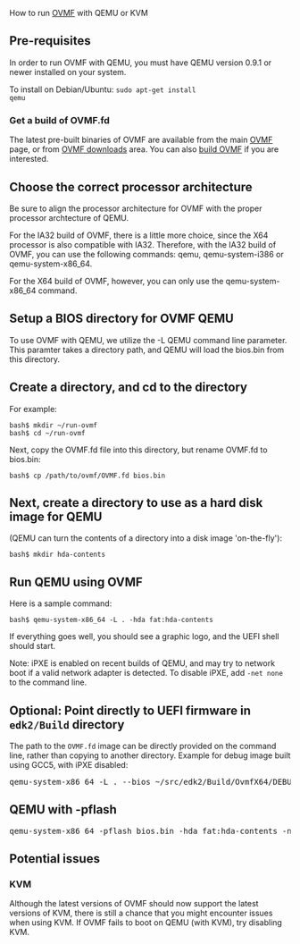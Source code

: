 How to run [OVMF](http://www.tianocore.org/ovmf/) with QEMU or KVM

Pre-requisites
--------------

In order to run OVMF with QEMU, you must have QEMU version 0.9.1 or newer installed on your system.

To install on Debian/Ubuntu: <code>sudo apt-get install qemu</code>

### Get a build of OVMF.fd

The latest pre-built binaries of OVMF are available from the main [OVMF](http://www.tianocore.org/ovmf/) page, or from [OVMF downloads](http://sourceforge.net/projects/edk2/files/OVMF) area. You can also [build OVMF](How_to_build_OVMF "wikilink") if you are interested.

Choose the correct processor architecture
-----------------------------------------

Be sure to align the processor architecture for OVMF with the proper processor archtecture of QEMU.

For the IA32 build of OVMF, there is a little more choice, since the X64 processor is also compatible with IA32. Therefore, with the IA32 build of OVMF, you can use the following commands: qemu, qemu-system-i386 or qemu-system-x86\_64.

For the X64 build of OVMF, however, you can only use the qemu-system-x86\_64 command.

Setup a BIOS directory for OVMF QEMU
------------------------------------

To use OVMF with QEMU, we utilize the -L QEMU command line parameter. This paramter takes a directory path, and QEMU will load the bios.bin from this directory.

Create a directory, and cd to the directory
-------------------------------------------

For example:

    bash$ mkdir ~/run-ovmf
    bash$ cd ~/run-ovmf

Next, copy the OVMF.fd file into this directory, but rename OVMF.fd to bios.bin:

    bash$ cp /path/to/ovmf/OVMF.fd bios.bin

Next, create a directory to use as a hard disk image for QEMU
-------------------------------------------------------------

(QEMU can turn the contents of a directory into a disk image 'on-the-fly'):

    bash$ mkdir hda-contents

Run QEMU using OVMF
-------------------

Here is a sample command:

    bash$ qemu-system-x86_64 -L . -hda fat:hda-contents

If everything goes well, you should see a graphic logo, and the UEFI shell should start.

Note: iPXE is enabled on recent builds of QEMU, and may try to network boot if a valid network adapter is detected. To disable iPXE, add <code>-net none</code> to the command line.

Optional: Point directly to UEFI firmware in <code>edk2/Build</code> directory
------------------------------------------------------------------------------

The path to the <code>OVMF.fd</code> image can be directly provided on the command line, rather than copying to another directory. Example for debug image built using GCC5, with iPXE disabled:

<pre>
qemu-system-x86_64 -L . --bios ~/src/edk2/Build/OvmfX64/DEBUG_GCC5/FV/OVMF.fd -net none
</pre>

QEMU with -pflash
----------------
<pre>
qemu-system-x86_64 -pflash bios.bin -hda fat:hda-contents -net none
</pre>


Potential issues
----------------

### KVM

Although the latest versions of OVMF should now support the latest versions of KVM, there is still a chance that you might encounter issues when using KVM. If OVMF fails to boot on QEMU (with KVM), try disabling KVM.
